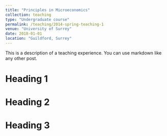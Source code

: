 ```yaml
---
title: "Principles in Microeconomics"
collection: teaching
type: "Undergraduate course"
permalink: /teaching/2014-spring-teaching-1
venue: "University of Surrey"
date: 2018-01-01
location: "Guildford, Surrey"
---
```


This is a description of a teaching experience. You can use markdown like any other post.

Heading 1
======

Heading 2
======

Heading 3
======
